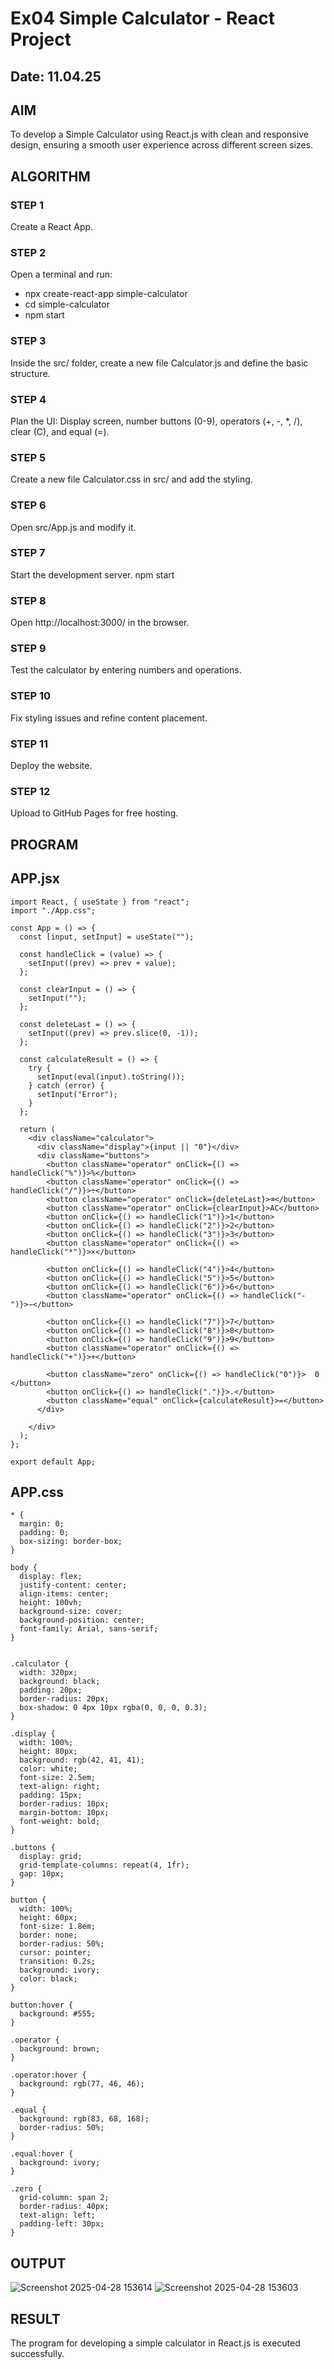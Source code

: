 # Ex04 Simple Calculator - React Project
## Date: 11.04.25

## AIM
To  develop a Simple Calculator using React.js with clean and responsive design, ensuring a smooth user experience across different screen sizes.

## ALGORITHM
### STEP 1
Create a React App.

### STEP 2
Open a terminal and run:
  <ul><li>npx create-react-app simple-calculator</li>
  <li>cd simple-calculator</li>
  <li>npm start</li></ul>

### STEP 3
Inside the src/ folder, create a new file Calculator.js and define the basic structure.

### STEP 4
Plan the UI: Display screen, number buttons (0-9), operators (+, -, *, /), clear (C), and equal (=).

### STEP 5
Create a new file Calculator.css in src/ and add the styling.

### STEP 6
Open src/App.js and modify it.

### STEP 7
Start the development server.
  npm start

### STEP 8
Open http://localhost:3000/ in the browser.

### STEP 9
Test the calculator by entering numbers and operations.

### STEP 10
Fix styling issues and refine content placement.

### STEP 11
Deploy the website.

### STEP 12
Upload to GitHub Pages for free hosting.

## PROGRAM
## APP.jsx
```
import React, { useState } from "react";
import "./App.css";

const App = () => {
  const [input, setInput] = useState("");

  const handleClick = (value) => {
    setInput((prev) => prev + value);
  };

  const clearInput = () => {
    setInput("");
  };

  const deleteLast = () => {
    setInput((prev) => prev.slice(0, -1));
  };

  const calculateResult = () => {
    try {
      setInput(eval(input).toString());
    } catch (error) {
      setInput("Error");
    }
  };

  return (
    <div className="calculator">
      <div className="display">{input || "0"}</div>
      <div className="buttons">
        <button className="operator" onClick={() => handleClick("%")}>%</button>
        <button className="operator" onClick={() => handleClick("/")}>÷</button>
        <button className="operator" onClick={deleteLast}>⌫</button>
        <button className="operator" onClick={clearInput}>AC</button>
        <button onClick={() => handleClick("1")}>1</button>
        <button onClick={() => handleClick("2")}>2</button>
        <button onClick={() => handleClick("3")}>3</button>
        <button className="operator" onClick={() => handleClick("*")}>×</button>

        <button onClick={() => handleClick("4")}>4</button>
        <button onClick={() => handleClick("5")}>5</button>
        <button onClick={() => handleClick("6")}>6</button>
        <button className="operator" onClick={() => handleClick("-")}>−</button>

        <button onClick={() => handleClick("7")}>7</button>
        <button onClick={() => handleClick("8")}>8</button>
        <button onClick={() => handleClick("9")}>9</button>
        <button className="operator" onClick={() => handleClick("+")}>+</button>

        <button className="zero" onClick={() => handleClick("0")}>  0  </button>
        <button onClick={() => handleClick(".")}>.</button>
        <button className="equal" onClick={calculateResult}>=</button>
      </div>

    </div>
  );
};

export default App;
```
## APP.css
```
* {
  margin: 0;
  padding: 0;
  box-sizing: border-box;
}

body {
  display: flex;
  justify-content: center;
  align-items: center;
  height: 100vh;
  background-size: cover; 
  background-position: center; 
  font-family: Arial, sans-serif;
}


.calculator {
  width: 320px;
  background: black;
  padding: 20px;
  border-radius: 20px;
  box-shadow: 0 4px 10px rgba(0, 0, 0, 0.3);
}

.display {
  width: 100%;
  height: 80px;
  background: rgb(42, 41, 41);
  color: white;
  font-size: 2.5em;
  text-align: right;
  padding: 15px;
  border-radius: 10px;
  margin-bottom: 10px;
  font-weight: bold;
}

.buttons {
  display: grid;
  grid-template-columns: repeat(4, 1fr);
  gap: 10px;
}

button {
  width: 100%;
  height: 60px;
  font-size: 1.8em;
  border: none;
  border-radius: 50%;
  cursor: pointer;
  transition: 0.2s;
  background: ivory;
  color: black;
}

button:hover {
  background: #555;
}

.operator {
  background: brown;
}

.operator:hover {
  background: rgb(77, 46, 46);
}

.equal {
  background: rgb(83, 68, 168);
  border-radius: 50%;
}

.equal:hover {
  background: ivory;
}

.zero {
  grid-column: span 2;
  border-radius: 40px;
  text-align: left;
  padding-left: 30px;
}
```

## OUTPUT
![Screenshot 2025-04-28 153614](https://github.com/user-attachments/assets/57bd671e-8fc1-455d-ac07-79b7298251ac) 
![Screenshot 2025-04-28 153603](https://github.com/user-attachments/assets/44e6d79e-13dc-4b8f-a692-e6e96afac09e)

## RESULT
The program for developing a simple calculator in React.js is executed successfully.
